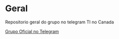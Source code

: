 # Geral
Repositorio geral do grupo no telegram TI no Canada


[Grupo Oficial no Telegram](https://t.me/tinocanada)

